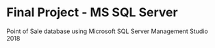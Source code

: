 # Final Project - MS SQL Server
Point of Sale database using Microsoft SQL Server Management Studio 2018
